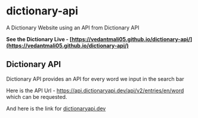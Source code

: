 # dictionary-api
A Dictionary Website using an API from Dictionary API

**See the Dictionary Live - [https://vedantmali05.github.io/dictionary-api/](https://vedantmali05.github.io/dictionary-api/)**

## Dictionary API

Dictionary API provides an API for every word we input in the search bar

Here is the API Url - https://api.dictionaryapi.dev/api/v2/entries/en/word which can be requested.

And here is the link for [dictionaryapi.dev](https://dictionaryapi.dev/)
